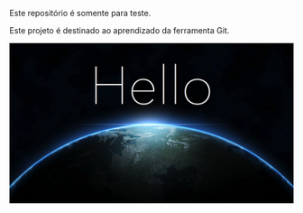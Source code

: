 Este repositório é somente para teste.

Este projeto é destinado ao aprendizado da ferramenta Git.

![Hello World](./1_U-R58ahr5dtAvtSLGK2wXg.png)